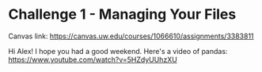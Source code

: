 # Challenge 1 - Managing Your Files

Canvas link: https://canvas.uw.edu/courses/1066610/assignments/3383811

Hi Alex! I hope you had a good weekend. Here's a video of pandas: https://www.youtube.com/watch?v=5HZdyUUhzXU